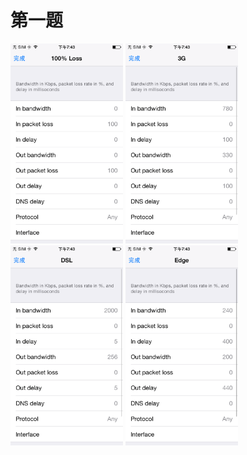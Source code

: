 # 第一题
<img src="https://github.com/weiyunling/pic/blob/master/2016-2-29/100%25%20loss.png" width="180" height="320"/>
<img src="https://github.com/weiyunling/pic/blob/master/2016-2-29/3G.png" width="180" height="320"/>
<img src="https://github.com/weiyunling/pic/blob/master/2016-2-29/DSL.png" width="180" height="320"/>
<img src="https://github.com/weiyunling/pic/blob/master/2016-2-29/Edge.png" width="180" height="320"/>
<img src="https://github.com/weiyunling/pic/blob/master/2016-2-29/High%20Latency%20DNS.png" width="180" height="320/>
# 第二题
![](https://github.com/weiyunling/pic/blob/master/2016-2-29/%E6%8A%93%E5%8C%85%E6%88%AA%E5%9B%BE.png)
